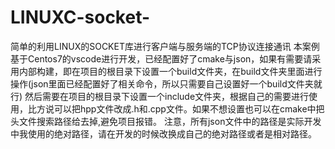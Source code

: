 # LINUXC-socket-
简单的利用LINUX的SOCKET库进行客户端与服务端的TCP协议连接通讯
本案例基于Centos7的vscode进行开发，已经配置好了cmake与json，如果有需要请采用内部构建，即在项目的根目录下设置一个build文件夹，在build文件夹里面进行操作(json里面已经配置好了相关命令，所以只需要自己设置好一个build文件夹就行)
然后需要在项目的根目录下设置一个include文件夹，根据自己的需要进行使用，比方说可以把hpp文件改成.h和.cpp文件。如果不想设置也可以在cmake中把头文件搜索路径给去掉,避免项目报错。
注意，所有json文件中的路径是实际开发中我使用的绝对路径，请在开发的时候改换成自己的绝对路径或者是相对路径。
